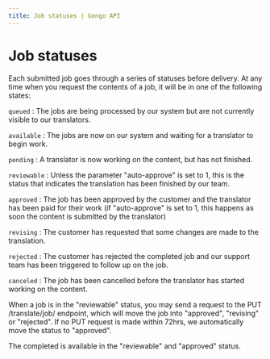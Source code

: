 ```yaml
---
title: Job statuses | Gengo API
---
```


# Job statuses

Each submitted job goes through a series of statuses before delivery.
At any time when you request the contents of a job, it will be in one of the following states:

`queued`
: The jobs are being processed by our system but are not currently visible to our translators.

`available`
: The jobs are now on our system and waiting for a translator to begin work.

`pending`
: A translator is now working on the content, but has not finished.

`reviewable`
: Unless the parameter "auto-approve" is set to 1,
  this is the status that indicates the translation has  been finished by our team. 

`approved`
: The job has been approved by the customer and the translator has been paid for their work
  (if "auto-approve" is set to 1, this happens as soon the content is submitted by the translator)

`revising`
: The customer has requested that some changes are made to the translation.

`rejected`
: The customer has rejected the completed job and our support team has been triggered to follow up on the job.

`canceled`
: The job has been cancelled before the translator has started working on the content.

When a job is in the "reviewable" status,
you may send a request to the PUT /translate/job/ endpoint,
which will move the job into "approved", "revising" or "rejected".
If no PUT request is made within 72hrs,
we automatically move the status to "approved".

The completed is available in the "reviewable" and "approved" status.
